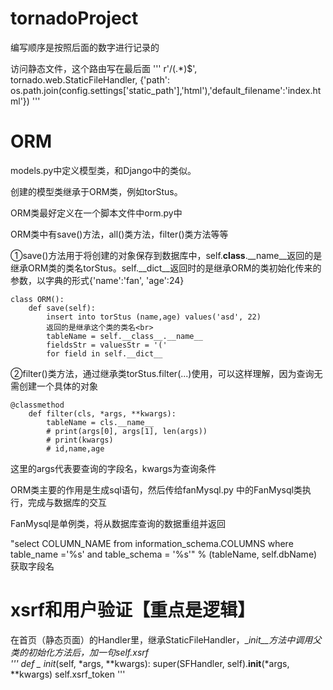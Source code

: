 # tornadoProject
编写顺序是按照后面的数字进行记录的

访问静态文件，这个路由写在最后面
'''
r'/(.*)$', tornado.web.StaticFileHandler, {'path': os.path.join(config.settings['static_path'],'html'),'default_filename':'index.html'})
'''

# ORM
models.py中定义模型类，和Django中的类似。

创建的模型类继承于ORM类，例如torStus。

ORM类最好定义在一个脚本文件中orm.py中

ORM类中有save()方法，all()类方法，filter()类方法等等

①save()方法用于将创建的对象保存到数据库中，self.____class____.__name__返回的是继承ORM类的类名torStus。self.__dict__返回时的是继承ORM的类初始化传来的参数，以字典的形式{'name':'fan', 'age':24} <br>

```
class ORM():
    def save(self):
        insert into torStus (name,age) values('asd', 22)
        返回的是继承这个类的类名<br>
        tableName = self.__class__.__name__
        fieldsStr = valuesStr = '('
        for field in self.__dict__
```

②filter()类方法，通过继承类torStus.filter(...)使用，可以这样理解，因为查询无需创建一个具体的对象<br>
```
@classmethod
    def filter(cls, *args, **kwargs):
        tableName = cls.__name__
        # print(args[0], args[1], len(args))
        # print(kwargs)
        # id,name,age
```

这里的args代表要查询的字段名，kwargs为查询条件<br>

ORM类主要的作用是生成sql语句，然后传给fanMysql.py 中的FanMysql类执行，完成与数据库的交互<br>

FanMysql是单例类，将从数据库查询的数据重组并返回<br>

"select COLUMN_NAME from information_schema.COLUMNS where table_name ='%s' and table_schema = '%s'" % (tableName, self.dbName)
获取字段名<br>

# xsrf和用户验证【重点是逻辑】 
在首页（静态页面）的Handler里，继承StaticFileHandler，__init__方法中调用父类的初始化方法后，加一句self.xsrf <br>
'''
    def _ init_(self, *args, **kwargs):
        super(SFHandler, self).__init__(*args, **kwargs)
        self.xsrf_token
'''

